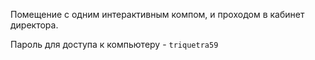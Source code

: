 Помещение с одним интерактивным компом, и проходом в кабинет директора.

Пароль для доступа к компьютеру - `triquetra59`